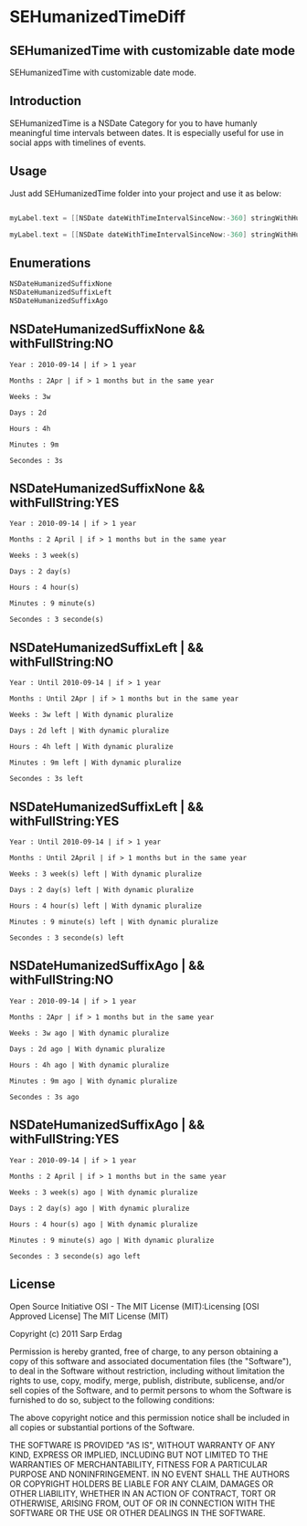 SEHumanizedTimeDiff
====================

SEHumanizedTime with customizable date mode
---------------------

SEHumanizedTime with customizable date mode.

Introduction
---------------------

SEHumanizedTime is a NSDate Category for you to have humanly meaningful time intervals between dates. It is especially useful for use in social apps with 
timelines of events. 

Usage
---------------------

Just add SEHumanizedTime folder into your project and use it as below:

``` objective-c

myLabel.text = [[NSDate dateWithTimeIntervalSinceNow:-360] stringWithHumanizedTimeDifference:NSDateHumanizedSuffixNone withFullString:NO];

myLabel.text = [[NSDate dateWithTimeIntervalSinceNow:-360] stringWithHumanizedTimeDifference:NSDateHumanizedSuffixAgo withFullString:YES];

```

Enumerations
---------------------

``` objective-c
NSDateHumanizedSuffixNone
NSDateHumanizedSuffixLeft
NSDateHumanizedSuffixAgo
```

NSDateHumanizedSuffixNone && withFullString:NO
---------------------

``` plain
Year : 2010-09-14 | if > 1 year

Months : 2Apr | if > 1 months but in the same year

Weeks : 3w

Days : 2d

Hours : 4h

Minutes : 9m

Secondes : 3s
```

NSDateHumanizedSuffixNone && withFullString:YES
---------------------

``` plain
Year : 2010-09-14 | if > 1 year

Months : 2 April | if > 1 months but in the same year

Weeks : 3 week(s)

Days : 2 day(s)

Hours : 4 hour(s)

Minutes : 9 minute(s)

Secondes : 3 seconde(s)
```

NSDateHumanizedSuffixLeft | && withFullString:NO
---------------------

``` plain
Year : Until 2010-09-14 | if > 1 year

Months : Until 2Apr | if > 1 months but in the same year

Weeks : 3w left | With dynamic pluralize

Days : 2d left | With dynamic pluralize

Hours : 4h left | With dynamic pluralize

Minutes : 9m left | With dynamic pluralize

Secondes : 3s left
```

NSDateHumanizedSuffixLeft | && withFullString:YES
---------------------

``` plain
Year : Until 2010-09-14 | if > 1 year

Months : Until 2April | if > 1 months but in the same year

Weeks : 3 week(s) left | With dynamic pluralize

Days : 2 day(s) left | With dynamic pluralize

Hours : 4 hour(s) left | With dynamic pluralize

Minutes : 9 minute(s) left | With dynamic pluralize

Secondes : 3 seconde(s) left
```

NSDateHumanizedSuffixAgo | && withFullString:NO
---------------------

``` plain
Year : 2010-09-14 | if > 1 year

Months : 2Apr | if > 1 months but in the same year

Weeks : 3w ago | With dynamic pluralize

Days : 2d ago | With dynamic pluralize

Hours : 4h ago | With dynamic pluralize

Minutes : 9m ago | With dynamic pluralize

Secondes : 3s ago
```


NSDateHumanizedSuffixAgo | && withFullString:YES
---------------------

``` plain
Year : 2010-09-14 | if > 1 year

Months : 2 April | if > 1 months but in the same year

Weeks : 3 week(s) ago | With dynamic pluralize

Days : 2 day(s) ago | With dynamic pluralize

Hours : 4 hour(s) ago | With dynamic pluralize

Minutes : 9 minute(s) ago | With dynamic pluralize

Secondes : 3 seconde(s) ago left
```


License
---------------------

Open Source Initiative OSI - The MIT License (MIT):Licensing [OSI Approved License] The MIT License (MIT)

Copyright (c) 2011 Sarp Erdag

Permission is hereby granted, free of charge, to any person obtaining a copy of this software and associated documentation files (the "Software"), to deal in the Software without restriction, including without limitation the rights to use, copy, modify, merge, publish, distribute, sublicense, and/or sell copies of the Software, and to permit persons to whom the Software is furnished to do so, subject to the following conditions:

The above copyright notice and this permission notice shall be included in all copies or substantial portions of the Software.

THE SOFTWARE IS PROVIDED "AS IS", WITHOUT WARRANTY OF ANY KIND, EXPRESS OR IMPLIED, INCLUDING BUT NOT LIMITED TO THE WARRANTIES OF MERCHANTABILITY, FITNESS FOR A PARTICULAR PURPOSE AND NONINFRINGEMENT. IN NO EVENT SHALL THE AUTHORS OR COPYRIGHT HOLDERS BE LIABLE FOR ANY CLAIM, DAMAGES OR OTHER LIABILITY, WHETHER IN AN ACTION OF CONTRACT, TORT OR OTHERWISE, ARISING FROM, OUT OF OR IN CONNECTION WITH THE SOFTWARE OR THE USE OR OTHER DEALINGS IN THE SOFTWARE.
